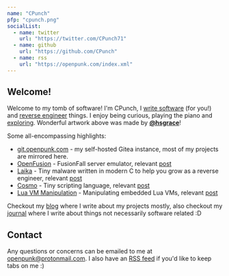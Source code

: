 ```yaml
---
name: "CPunch"
pfp: "cpunch.png"
socialList:
  - name: twitter
    url: "https://twitter.com/CPunch71"
  - name: github
    url: "https://github.com/CPunch"
  - name: rss
    url: "https://openpunk.com/index.xml"
---
```


## Welcome!

Welcome to my tomb of software! I'm CPunch, I [write software](/critiques) (for you!) and [reverse engineer](/tags/reverse-engineering) things. I enjoy being curious, playing the piano and [exploring](/places). Wonderful artwork above was made by [**@hsgrace**](https://hsgrace.tumblr.com)!

Some all-encompassing highlights:
- [git.openpunk.com](https://git.openpunk.com) - my self-hosted Gitea instance, most of my projects are mirrored here.
- [OpenFusion](https://github.com/OpenFusionProject/OpenFusion) - FusionFall server emulator, relevant [post](/pages/fusionfall-openfusion/)
- [Laika](https://github.com/CPunch/Laika) - Tiny malware written in modern C to help you grow as a reverse engineer, relevant [post](/pages/obfuscation-in-c/)
- [Cosmo](https://github.com/CPunch/Cosmo) - Tiny scripting language, relevant [post](/pages/cosmo-workflow/)
- [Lua VM Manipulation](https://github.com/CPunch/LUA_VM_EXAMPLE) - Manipulating embedded Lua VMs, relevant [post](/pages/manipulating-lua-vms-1/)

Checkout my [blog](/pages) where I write about my projects mostly, also checkout my [journal](/journal) where I write about things not necessarily software related :D

## Contact

Any questions or concerns can be emailed to me at [openpunk@protonmail.com](mailto:openpunk@protonmail.com). I also have an [RSS feed](https://openpunk.com/index.xml) if you'd like to keep tabs on me :)
